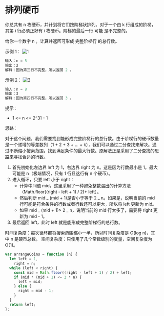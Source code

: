 # 排列硬币

你总共有 n 枚硬币，并计划将它们按阶梯状排列。对于一个由 k 行组成的阶梯，其第 i 行必须正好有 i 枚硬币。阶梯的最后一行 可能 是不完整的。

给你一个数字 n ，计算并返回可形成 完整阶梯行 的总行数。

示例 1：
![1](https://assets.leetcode.com/uploads/2021/04/09/arrangecoins1-grid.jpg)

```javascript
输入：n = 5
输出：2
解释：因为第三行不完整，所以返回 2 。
```

示例 2：
![2](https://assets.leetcode.com/uploads/2021/04/09/arrangecoins2-grid.jpg)

```javascript
输入：n = 8
输出：3
解释：因为第四行不完整，所以返回 3 。
```

提示：

- 1 <= n <= 2^31 - 1

思路：

对于这个问题，我们需要找到能形成完整阶梯行的总行数。由于阶梯行的硬币数量是一个递增的等差数列（1 + 2 + 3 + … + k），我们可以通过二分查找来解决。通过不断缩小搜索范围，找到满足条件的最大行数。原解法正是采用了二分查找的思路来寻找合适的行数。

1. 首先初始化左边界 left 为 1，右边界 right 为 n。这是因为行数最小是 1，最大可能是 n（极端情况，只有 1 行且这行有 n 个硬币）。
2. 进入循环，只要 left 小于 right：
   - 计算中间值 mid，这里采用了一种避免整数溢出的计算方法（Math.floor((right - left + 1) / 2)+ left）。
   - 然后判断 mid _ (mid + 1)是否小于等于 2 _ n。如果是，说明当前的 mid 行可能是符合条件的行数或者行数还可以更大，所以将 left 更新为 mid。
   - 如果 mid _ (mid + 1)> 2 _ n，说明当前的 mid 行太多了，需要将 right 更新为 mid - 1。
3. 最后返回 left，此时 left 就是能形成完整阶梯行的总行数。

时间复杂度：每次循环都将搜索范围缩小一半，所以时间复杂度是 O(log n)，其中 n 是硬币总数。
空间复杂度：只使用了几个常数级别的变量，空间复杂度为 O(1)。

```javascript
var arrangeCoins = function (n) {
  let left = 1,
    right = n;
  while (left < right) {
    const mid = Math.floor((right - left + 1) / 2) + left;
    if (mid * (mid + 1) <= 2 * n) {
      left = mid;
    } else {
      right = mid - 1;
    }
  }
  return left;
};
```
